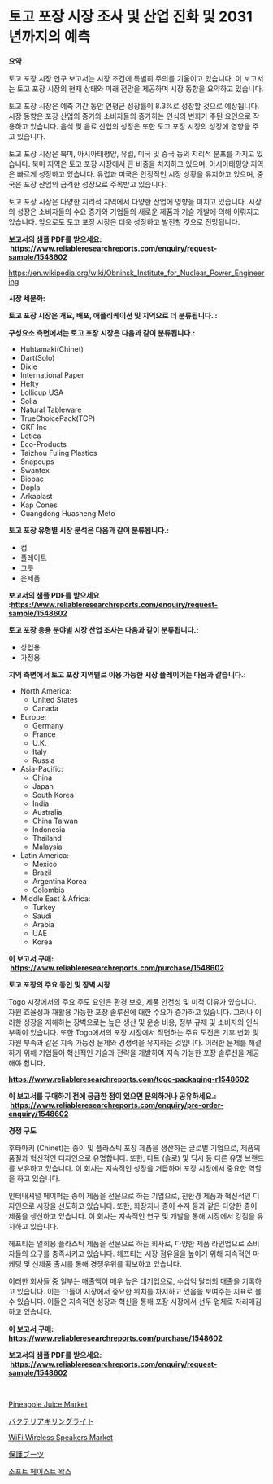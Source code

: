 <p><h1>토고 포장 시장 조사 및 산업 진화 및 2031년까지의 예측</h1></p><p><strong>요약</strong></p>
<p><p>토고 포장 시장 연구 보고서는 시장 조건에 특별히 주의를 기울이고 있습니다. 이 보고서는 토고 포장 시장의 현재 상태와 미래 전망을 제공하며 시장 동향을 요약하고 있습니다. </p><p>토고 포장 시장은 예측 기간 동안 연평균 성장률이 8.3%로 성장할 것으로 예상됩니다. 시장 동향은 포장 산업의 증가와 소비자들의 증가하는 인식의 변화가 주된 요인으로 작용하고 있습니다. 음식 및 음료 산업의 성장은 또한 토고 포장 시장의 성장에 영향을 주고 있습니다.</p><p>토고 포장 시장은 북미, 아시아태평양, 유럽, 미국 및 중국 등의 지리적 분포를 가지고 있습니다. 북미 지역은 토고 포장 시장에서 큰 비중을 차지하고 있으며, 아시아태평양 지역은 빠르게 성장하고 있습니다. 유럽과 미국은 안정적인 시장 상황을 유지하고 있으며, 중국은 포장 산업의 급격한 성장으로 주목받고 있습니다.</p><p>토고 포장 시장은 다양한 지리적 지역에서 다양한 산업에 영향을 미치고 있습니다. 시장의 성장은 소비자들의 수요 증가와 기업들의 새로운 제품과 기술 개발에 의해 이뤄지고 있습니다. 앞으로도 토고 포장 시장은 더욱 성장하고 발전할 것으로 전망됩니다.</p></p>
<p><strong>보고서의 샘플 PDF를 받으세요: &nbsp;<a href="https://www.reliableresearchreports.com/enquiry/request-sample/1548602">https://www.reliableresearchreports.com/enquiry/request-sample/1548602</a></strong></p>
<p><a href="https://en.wikipedia.org/wiki/Obninsk_Institute_for_Nuclear_Power_Engineering">https://en.wikipedia.org/wiki/Obninsk_Institute_for_Nuclear_Power_Engineering</a></p>
<p><strong>시장 세분화:</strong></p>
<p><strong> 토고 포장 시장은 개요, 배포, 애플리케이션 및 지역으로 더 분류됩니다. :</strong></p>
<p><strong>구성요소 측면에서는 토고 포장 시장은 다음과 같이 분류됩니다.:</strong></p>
<p><ul><li>Huhtamaki(Chinet)</li><li>Dart(Solo)</li><li>Dixie</li><li>International Paper</li><li>Hefty</li><li>Lollicup USA</li><li>Solia</li><li>Natural Tableware</li><li>TrueChoicePack(TCP)</li><li>CKF Inc</li><li>Letica</li><li>Eco-Products</li><li>Taizhou Fuling Plastics</li><li>Snapcups</li><li>Swantex</li><li>Biopac</li><li>Dopla</li><li>Arkaplast</li><li>Kap Cones</li><li>Guangdong Huasheng Meto</li></ul></p>
<p><strong> 토고 포장 유형별 시장 분석은 다음과 같이 분류됩니다.:</strong></p>
<p><ul><li>컵</li><li>플레이트</li><li>그릇</li><li>은제품</li></ul></p>
<p><strong>보고서의 샘플 PDF를 받으세요 :<a href="https://www.reliableresearchreports.com/enquiry/request-sample/1548602">https://www.reliableresearchreports.com/enquiry/request-sample/1548602</a></strong></p>
<p><strong> 토고 포장 응용 분야별 시장 산업 조사는 다음과 같이 분류됩니다.:</strong></p>
<p><ul><li>상업용</li><li>가정용</li></ul></p>
<p><strong>지역 측면에서 토고 포장 지역별로 이용 가능한 시장 플레이어는 다음과 같습니다.:</strong></p>
<p><ul>
    <li>
        North America:
        <ul>
            <li>United States</li>
            <li>Canada</li>
        </ul>
    </li>
    <li>
        Europe:
        <ul>
            <li>Germany</li>
            <li>France</li>
            <li>U.K.</li>
            <li>Italy</li>
            <li>Russia</li>
        </ul>
    </li>
    <li>
        Asia-Pacific:
        <ul>
            <li>China</li>
            <li>Japan</li>
            <li>South Korea</li>
            <li>India</li>
            <li>Australia</li>
            <li>China Taiwan</li>
            <li>Indonesia</li>
            <li>Thailand</li>
            <li>Malaysia</li>
        </ul>
    </li>
    <li>
        Latin America:
        <ul>
            <li>Mexico</li>
            <li>Brazil</li>
            <li>Argentina Korea</li>
            <li>Colombia</li>
        </ul>
    </li>
    <li>
        Middle East & Africa:
        <ul>
            <li>Turkey</li>
            <li>Saudi</li>
            <li>Arabia</li>
            <li>UAE</li>
            <li>Korea</li>
        </ul>
    </li>
    </ul></p>
<p><strong>이 보고서 구매: &nbsp;<a href="https://www.reliableresearchreports.com/purchase/1548602">https://www.reliableresearchreports.com/purchase/1548602</a></strong></p>
<p><strong>토고 포장의 주요 동인 및 장벽 시장</strong></p>
<p><p>Togo 시장에서의 주요 주도 요인은 환경 보호, 제품 안전성 및 미적 이유가 있습니다. 자원 효율성과 재활용 가능한 포장 솔루션에 대한 수요가 증가하고 있습니다. 그러나 이러한 성장을 저해하는 장벽으로는 높은 생산 및 운송 비용, 정부 규제 및 소비자의 인식 부족이 있습니다. 또한 Togo에서의 포장 시장에서 직면하는 주요 도전은 기후 변화 및 자원 부족과 같은 지속 가능성 문제와 경쟁력을 유지하는 것입니다. 이러한 문제를 해결하기 위해 기업들이 혁신적인 기술과 전략을 개발하여 지속 가능한 포장 솔루션을 제공해야 합니다.</p></p>
<p><strong><a href="https://www.reliableresearchreports.com/togo-packaging-r1548602">https://www.reliableresearchreports.com/togo-packaging-r1548602</a></strong></p>
<p><strong>이 보고서를 구매하기 전에 궁금한 점이 있으면 문의하거나 공유하세요.: &nbsp;<a href="https://www.reliableresearchreports.com/enquiry/pre-order-enquiry/1548602">https://www.reliableresearchreports.com/enquiry/pre-order-enquiry/1548602</a></strong></p>
<p><strong>경쟁 구도</strong></p>
<p><p>후타마키 (Chinet)는 종이 및 플라스틱 포장 제품을 생산하는 글로벌 기업으로, 제품의 품질과 혁신적인 디자인으로 유명합니다. 또한, 다트 (솔로) 및 딕시 등 다른 유명 브랜드를 보유하고 있습니다. 이 회사는 지속적인 성장을 거듭하며 포장 시장에서 중요한 역할을 하고 있습니다. </p><p>인터내셔널 페이퍼는 종이 제품을 전문으로 하는 기업으로, 친환경 제품과 혁신적인 디자인으로 시장을 선도하고 있습니다. 또한, 화장지나 종이 수저 등과 같은 다양한 종이 제품을 생산하고 있습니다. 이 회사는 지속적인 연구 및 개발을 통해 시장에서 강점을 유지하고 있습니다.</p><p>헤프티는 일회용 플라스틱 제품을 전문으로 하는 회사로, 다양한 제품 라인업으로 소비자들의 요구를 충족시키고 있습니다. 헤프티는 시장 점유율을 높이기 위해 지속적인 마케팅 및 신제품 출시를 통해 경쟁우위를 확보하고 있습니다.</p><p>이러한 회사들 중 일부는 매출액이 매우 높은 대기업으로, 수십억 달러의 매출을 기록하고 있습니다. 이는 그들이 시장에서 중요한 위치를 차지하고 있음을 보여주는 지표로 볼 수 있습니다. 이들은 지속적인 성장과 혁신을 통해 포장 시장에서 선두 업체로 자리매김하고 있습니다.</p></p>
<p><strong>이 보고서 구매: &nbsp; <a href="https://www.reliableresearchreports.com/purchase/1548602">https://www.reliableresearchreports.com/purchase/1548602</a></strong></p>
<p><strong>보고서의 샘플 PDF를 받으세요: &nbsp;<a href="https://www.reliableresearchreports.com/enquiry/request-sample/1548602">https://www.reliableresearchreports.com/enquiry/request-sample/1548602</a></strong><strong></strong></p>
<p>&nbsp;</p>
<p><p><a href="https://github.com/kairirfan6/Market-Research-Report-List-1/blob/main/pineapple-juice-market.md">Pineapple Juice Market</a></p><p><a href="https://medium.com/@gregoriookeefe2023/%E3%82%B0%E3%83%AD%E3%83%BC%E3%83%90%E3%83%AB%E3%81%AA%E7%B4%B0%E8%8F%8C%E6%AE%BA%E8%8F%8C%E3%83%A9%E3%82%A4%E3%83%88%E5%B8%82%E5%A0%B4%E8%A6%8F%E6%A8%A1%E3%81%AF-2024%E5%B9%B4%E3%81%8B%E3%82%892031%E5%B9%B4%E3%81%BE%E3%81%A7%E3%81%AEcagr13-5-%E3%81%AB%E9%81%94%E3%81%99%E3%82%8B%E3%81%A8%E4%BA%88%E6%83%B3%E3%81%95%E3%82%8C%E3%81%A6%E3%81%8A%E3%82%8A-%E3%81%93%E3%81%AE%E5%A0%B1%E5%91%8A%E6%9B%B8%E3%81%AF%E5%B8%82%E5%A0%B4%E3%81%AE%E6%88%90%E9%95%B7-%E3%83%88%E3%83%AC%E3%83%B3%E3%83%89-%E6%A9%9F%E4%BC%9A-%E3%81%8A%E3%82%88%E3%81%B3%E4%BA%88%E6%B8%AC%E3%82%92%E3%82%AB%E3%83%90%E3%83%BC%E3%81%97%E3%81%A6%E3%81%84%E3%81%BE%E3%81%99-e3b6f83b57d8">バクテリアキリングライト</a></p><p><a href="https://issuu.com/reportprime-2/docs/wifi-wireless-speakers-market-size-2030.pptx">WiFi Wireless Speakers Market</a></p><p><a href="https://github.com/RandallRunte2023/Market-Research-Report-List-2/blob/main/345612137340.md">保護ブーツ</a></p><p><a href="https://github.com/shampaakter36/Market-Research-Report-List-2/blob/main/487383847960.md">소프트 페이스트 왁스</a></p></p>